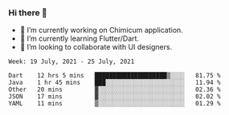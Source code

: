 ### Hi there 👋

<!--
**devcat37/devcat37** is a ✨ _special_ ✨ repository because its `README.md` (this file) appears on your GitHub profile.-->


- 🔭 I’m currently working on Chimicum application.
- 🌱 I’m currently learning Flutter/Dart.
- 👯 I’m looking to collaborate with UI designers.
<!-- - 🤔 I’m looking for help with ... -->

<!--START_SECTION:waka-->
```text
Week: 19 July, 2021 - 25 July, 2021

Dart    12 hrs 5 mins   ████████████████████▒░░░░   81.75 % 
Java    1 hr 45 mins    ███░░░░░░░░░░░░░░░░░░░░░░   11.94 % 
Other   20 mins         ▓░░░░░░░░░░░░░░░░░░░░░░░░   02.36 % 
JSON    17 mins         ▓░░░░░░░░░░░░░░░░░░░░░░░░   02.02 % 
YAML    11 mins         ▒░░░░░░░░░░░░░░░░░░░░░░░░   01.29 % 
```
<!--END_SECTION:waka-->
